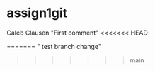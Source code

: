 # assign1git
Caleb Clausen
"First comment"
<<<<<<< HEAD

=======
" test branch change"
>>>>>>> main
